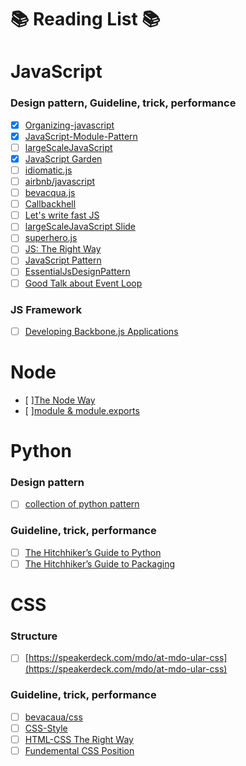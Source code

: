 :books: Reading List :books:
==

JavaScript
==
### Design pattern, Guideline, trick, performance
- [x] [Organizing-javascript](http://alistapart.com/article/the-design-of-code-organizing-javascript)  
- [x] [JavaScript-Module-Pattern](https://css-tricks.com/how-do-you-structure-javascript-the-module-pattern-edition/)  
- [ ] [largeScaleJavaScript](http://addyosmani.com/largescalejavascript/)  
- [x] [JavaScript Garden](http://bonsaiden.github.io/JavaScript-Garden/zhtw/)  
- [ ] [idiomatic.js](https://github.com/rwaldron/idiomatic.js)  
- [ ] [airbnb/javascript](https://github.com/airbnb/javascript)  
- [ ] [bevacqua.js](https://github.com/bevacqua/js)  
- [ ] [Callbackhell](http://callbackhell.com/)  
- [ ] [Let's write fast JS](https://medium.com/the-javascript-collection/lets-write-fast-javascript-2b03c5575d9e)  
- [ ] [largeScaleJavaScript Slide](http://www.slideshare.net/AddyOsmani/largescale-javascript-development)  
- [ ] [superhero.js](https://github.com/superherojs/superherojs)  
- [ ] [JS: The Right Way](http://jstherightway.org/)  
- [ ] [JavaScript Pattern](https://github.com/shichuan/javascript-patterns)  
- [ ] [EssentialJsDesignPattern](http://addyosmani.com/resources/essentialjsdesignpatterns/book/)
- [ ] [Good Talk about Event Loop](https://youtu.be/8aGhZQkoFbQ)
### JS Framework
- [ ] [Developing Backbone.js Applications](http://addyosmani.github.io/backbone-fundamentals/)

Node
==
- [ ][The Node Way](http://thenodeway.io/)
- [ ][module & module.exports](https://cnodejs.org/topic/5231a630101e574521e45ef8)

Python  
==
### Design pattern  
- [ ] [collection of python pattern](https://github.com/faif/python-patterns)  

### Guideline, trick, performance
- [ ] [The Hitchhiker’s Guide to Python](http://docs.python-guide.org/en/latest/)  
- [ ] [The Hitchhiker’s Guide to Packaging](http://the-hitchhikers-guide-to-packaging.readthedocs.org/en/latest/index.html)

CSS  
==
### Structure  
- [ ] [https://speakerdeck.com/mdo/at-mdo-ular-css](https://speakerdeck.com/mdo/at-mdo-ular-css)   

### Guideline, trick, performance  
- [ ] [bevacaua/css](https://github.com/bevacqua/css)  
- [ ] [CSS-Style](https://github.com/byrichardpowell/CSS-Style)    
- [ ] [HTML-CSS The Right Way](https://github.com/renoirb/htmlcsstherightway)  
- [ ] [Fundemental CSS Position](http://www.barelyfitz.com/screencast/html-training/css/positioning/)
